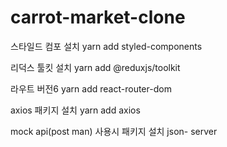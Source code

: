 # carrot-market-clone

스타일드 컴포 설치
yarn add styled-components

리덕스 툴킷 설치 
yarn add @reduxjs/toolkit 

라우트 버전6
yarn add react-router-dom

axios 패키지 설치
yarn add axios

mock api(post man) 사용시 패키지 설치
json- server 
